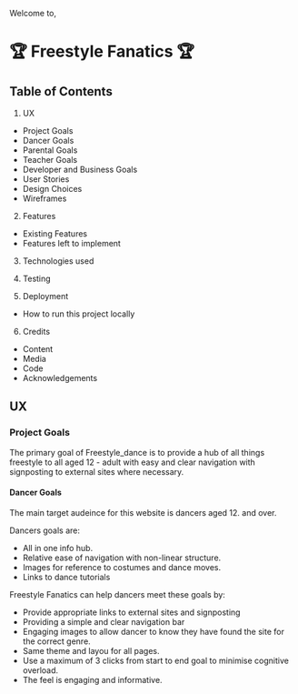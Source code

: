 Welcome to,

# 🏆 Freestyle Fanatics 🏆

## Table of Contents
1. UX

  * Project Goals  
  * Dancer Goals  
  * Parental Goals  
  * Teacher Goals  
  * Developer and Business Goals  
  * User Stories  
  * Design Choices  
  * Wireframes  

2. Features
  * Existing Features
  * Features left to implement

3. Technologies used

4. Testing

5. Deployment

  * How to run this project locally

6. Credits

  * Content
  * Media
  * Code
  * Acknowledgements

## UX

### Project Goals

The primary goal of Freestyle_dance is to provide a hub of all things freestyle to all aged 12 - adult with easy and clear navigation with signposting to external sites where necessary. 

#### Dancer Goals

The main target audeince for this website is dancers aged 12. and over.

Dancers goals are:

  * All in one info hub.
  * Relative ease of navigation with non-linear structure.
  * Images for reference to costumes and dance moves.
  * Links to dance tutorials

Freestyle Fanatics can help dancers meet these goals by:

  * Provide appropriate links to external sites and signposting
  * Providing a simple and clear navigation bar
  * Engaging images to allow dancer to know they have found the site for the 
    correct genre.
  * Same theme and layou for all pages.
  * Use a maximum of 3 clicks from start to end goal to minimise cognitive 
    overload.
  * The feel is engaging and informative.

